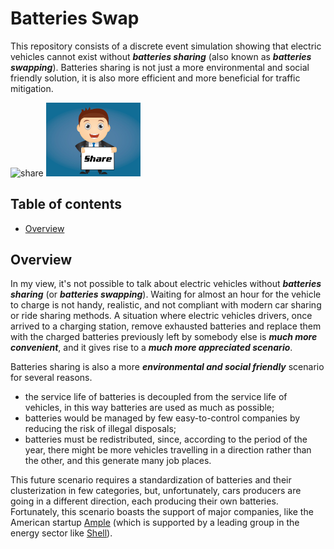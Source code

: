 # Batteries Swap

This repository consists of a discrete event simulation showing that electric vehicles cannot exist without ***batteries sharing*** (also known as ***batteries swapping***). Batteries sharing is not just a more environmental and social friendly solution, it is also more efficient and more beneficial for traffic mitigation.

![share]()
<img src="/images/share.jpg" width="30%" height="30%">

## Table of contents

- [Overview](#overview)



## Overview
In my view, it's not possible to talk about electric vehicles without ***batteries sharing*** (or ***batteries swapping***). Waiting for almost an hour for the vehicle to charge is not handy, realistic, and not compliant with modern car sharing or ride sharing methods. 
A situation where electric vehicles drivers, once arrived to a charging station, remove exhausted batteries and replace them with the charged batteries previously left by somebody else is ***much more convenient***, and it gives rise to a ***much more appreciated scenario***.


Batteries sharing is also a more ***environmental and social friendly*** scenario for several reasons. 
- the service life of batteries is decoupled from the service life of vehicles, in this way batteries are used as much as possible; 
- batteries would be managed by few easy-to-control companies by reducing the risk of illegal disposals;
- batteries must be redistributed, since, according to the period of the year, there might be more vehicles travelling in a direction rather than the other, and this generate many job places.


This future scenario requires a standardization of batteries and their clusterization in few categories, but, unfortunately, cars producers are going in a different direction, each producing their own batteries. Fortunately, this scenario boasts the support of major companies, like the American startup [Ample](https://ample.com/) (which is supported by a leading group in the energy sector like [Shell](https://www.shell.com/)).




<!-- ![graph1](/images/graph1.png)  ![graph2](/images/graph2.png) -->
